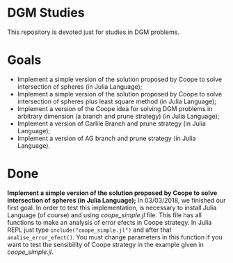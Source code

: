 # DGM Studies

This repository is devoted just for studies in DGM problems.

# Goals

- Implement a simple version of the solution proposed by Coope
to solve intersection of spheres (in Julia Language);
- Implement a simple version of the solution proposed by Coope
to solve intersection of spheres plus least square method (in Julia Language);
- Implement a version of the Coope idea for solving DGM problems in
arbitrary dimension (a branch and prune strategy) (in Julia Language);
- Implement a version of Carlile Branch and prune strategy (in Julia Language);
- Implement a version of AG branch and prune strategy (in Julia Language).

# Done

**Implement a simple version of the solution proposed by Coope
to solve intersection of spheres (in Julia Language);**
In 03/03/2018, we finished our first goal. In order to test this implementation,
is necessary to install Julia Language (of course) and using _coope_simple.jl_ file. This file has all functions to make an analysis of error efects in Coope strategy. In Julia REPL just type ```include("coope_simple.jl")``` and after that ```analise_error_efect()```. You must change parameters in this function if you want to test the sensibility of Coope strategy in the example given in
 _coope_simple.jl_.  
